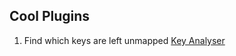 ## Cool Plugins

1. Find which keys are left unmapped
[Key Analyser](https://github.com/meznaric/key-analyzer.nvim)